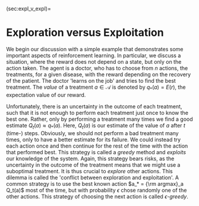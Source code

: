 (sec:expl_v_expl)=
# Exploration versus Exploitation

We begin our discussion with a simple example that demonstrates some
important aspects of reinforcement learning. In particular, we discuss a
situation, where the reward does not depend on a state, but only on the
action taken. The agent is a doctor, who has to choose from $n$ actions,
the treatments, for a given disease, with the reward depending on the
recovery of the patient. The doctor 'learns on the job' and tries to
find the best treatment. The *value* of a treatment $a\in\mathcal{A}$ is
denoted by $q_* (a) = E( r )$, the expectation value of our reward.

Unfortunately, there is an uncertainty in the outcome of each treatment,
such that it is not enough to perform each treatment just once to know
the best one. Rather, only by performing a treatment many times we find
a good estimate $Q_t(a) \approx q_*(a)$. Here, $Q_t(a)$ is our estimate
of the value of $a$ after $t$ (time-) steps. Obviously, we should not
perform a bad treatment many times, only to have a better estimate for
its failure. We could instead try each action once and then continue for
the rest of the time with the action that performed best. This strategy
is called a *greedy* method and *exploits* our knowledge of the system.
Again, this strategy bears risks, as the uncertainty in the outcome of
the treatment means that we might use a suboptimal treatment. It is thus
crucial to *explore* other actions. This dilemma is called the 'conflict
between exploration and exploitation'. A common strategy is to use the
best known action $a_* = {\rm argmax}_a Q_t(a)$ most of the time, but
with probability $\epsilon$ chose randomly one of the other actions.
This strategy of choosing the next action is called *$\epsilon$-greedy*.


